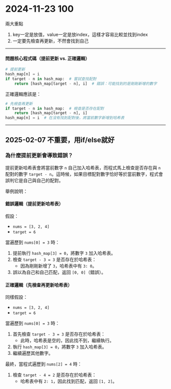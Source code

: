 # 2024-11-23 100
兩大重點
1. key一定是放值，value一定是放index，這樣才容易比較並找到index
2. 一定要先檢查再更新，不然會找到自己

---

#### 問題核心程式碼（提前更新 vs. 正確邏輯）
```python
# 提前更新
hash_map[n] = i
if target - n in hash_map:  # 嘗試查找配對
    return [hash_map[target - n], i]  # 錯誤：可能找到的是剛剛新增的數字
```

正確邏輯應該是：
```python
# 先檢查再更新
if target - n in hash_map:  # 檢查是否存在配對
    return [hash_map[target - n], i]
hash_map[n] = i  # 在沒有找到配對後，將當前數字新增到哈希表
```

---
## 2025-02-07 不重要，用if/else就好
### 為什麼提前更新會導致錯誤？
提前更新哈希表會將當前數字 `n` 自己加入哈希表，而程式馬上檢查是否存在與 `n` 配對的數字 `target - n`。這時候，如果目標配對數字恰好等於當前數字，程式會誤判它是自己與自己的配對。

舉例說明：

#### 錯誤邏輯（提前更新哈希表）
假設：
- `nums = [3, 2, 4]`
- `target = 6`

當遍歷到 `nums[0] = 3` 時：
1. 提前執行 `hash_map[3] = 0`，將數字 `3` 加入哈希表。
2. 檢查 `target - 3 = 3` 是否存在於哈希表：
   - 因為剛剛新增了 `3`，哈希表中有 `3: 0`。
3. 誤以為自己和自己匹配，返回 `[0, 0]`（錯誤）。

#### 正確邏輯（先檢查再更新哈希表）
同樣假設：
- `nums = [3, 2, 4]`
- `target = 6`

當遍歷到 `nums[0] = 3` 時：
1. 首先檢查 `target - 3 = 3` 是否存在於哈希表：
   - 此時，哈希表是空的，因此找不到，繼續執行。
2. 執行 `hash_map[3] = 0`，將數字 `3` 加入哈希表。
3. 繼續遍歷其他數字。

最終，當程式遍歷到 `nums[2] = 4` 時：
1. 檢查 `target - 4 = 2` 是否存在於哈希表：
   - 哈希表中有 `2: 1`，因此找到匹配，返回 `[1, 2]`。
